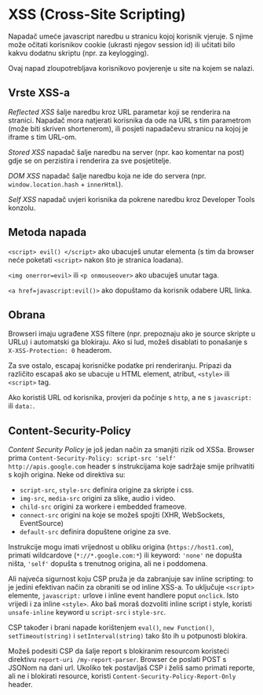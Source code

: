 # XSS (Cross-Site Scripting)

Napadač umeće javascript naredbu u stranicu kojoj korisnik vjeruje. S njime može očitati korisnikov cookie (ukrasti njegov session id) ili učitati bilo kakvu dodatnu skriptu (npr. za keylogging).

Ovaj napad zloupotrebljava korisnikovo povjerenje u site na kojem se nalazi.

## Vrste XSS-a

*Reflected XSS* šalje naredbu kroz URL parametar koji se renderira na stranici. Napadač mora natjerati korisnika da ode na URL s tim parametrom (može biti skriven shortenerom), ili posjeti napadačevu stranicu na kojoj je iframe s tim URL-om.

*Stored XSS* napadač šalje naredbu na server (npr. kao komentar na post) gdje se on perzistira i renderira za sve posjetitelje.

*DOM XSS* napadač šalje naredbu koja ne ide do servera (npr. `window.location.hash` + `innerHtml`).

*Self XSS* napadač uvjeri korisnika da pokrene naredbu kroz Developer Tools konzolu.

## Metoda napada

`<script> evil() </script>` ako ubacuješ unutar elementa (s tim da browser neće poketati `<script>` nakon što je stranica loadana).

`<img onerror=evil>` ili `<p onmouseover>` ako ubacuješ unutar taga.

`<a href=javascript:evil()>` ako dopuštamo da korisnik odabere URL linka.

## Obrana

Browseri imaju ugrađene XSS filtere (npr. prepoznaju ako je source skripte u URLu) i automatski ga blokiraju. Ako si lud, možeš disablati to ponašanje s `X-XSS-Protection: 0` headerom.

Za sve ostalo, escapaj korisničke podatke pri renderiranju. Pripazi da različito escapaš ako se ubacuje u HTML element, atribut, `<style>` ili `<script>` tag.

Ako koristiš URL od korisnika, provjeri da počinje s `http`, a ne s `javascript:` ili `data:`.

## Content-Security-Policy

*Content Security Policy* je još jedan način za smanjiti rizik od XSSa. Browser prima `Content-Security-Policy: script-src 'self' http://apis.google.com` header s instrukcijama koje sadržaje smije prihvatiti s kojih origina. Neke od direktiva su:
* `script-src`, `style-src` definira origine za skripte i css.
* `img-src`, `media-src` origini za slike, audio i video.
* `child-src` origini za workere i embedded frameove.
* `connect-src` origini na koje se možeš spojiti (XHR, WebSockets, EventSource)
* `default-src` definira dopuštene origine za sve.

Instrukcije mogu imati vrijednost u obliku origina (`https://host1.com`), primati wildcardove (`*://*.google.com:*`) ili keyword: `'none'` ne dopušta ništa, `'self'` dopušta s trenutnog origina, ali ne i poddomena.

Ali najveća sigurnost koju CSP pruža je da zabranjuje sav inline scripting: to je jedini efektivan način za obraniti se od inline XSS-a. To uključuje `<script>` elemente, `javascript:` urlove i inline event handlere poput `onclick`. Isto vrijedi i za inline `<style>`. Ako baš moraš dozvoliti inline script i style, koristi `unsafe-inline` keyword u `script-src` i `style-src`.

CSP također i brani napade korištenjem `eval()`, `new Function()`, `setTimeout(string)` i `setInterval(string)` tako što ih u potpunosti blokira.

Možeš podesiti CSP da šalje report s blokiranim resourcom koristeći direktivu `report-uri /my-report-parser`. Browser će poslati POST s JSONom na dani url.
Ukoliko tek postavljaš CSP i želiš samo primati reporte, ali ne i blokirati resource, koristi `Content-Security-Policy-Report-Only` header.
